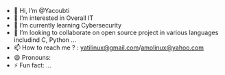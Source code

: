 - 👋 Hi, I’m @Yacoubti
- 👀 I’m interested in Overall IT 
- 🌱 I’m currently learning Cybersecurity 
- 💞️ I’m looking to collaborate on open source project in various languages includind C, Python ...
- 📫 How to reach me ? : yatilinux@gmail.com/amolinux@yahoo.com 
- 😄 Pronouns: 
- ⚡ Fun fact: ...

<!---
Yacoubti/Yacoubti is a ✨ special ✨ repository because its `README.md` (this file) appears on your GitHub profile.
You can click the Preview link to take a look at your changes.
--->
